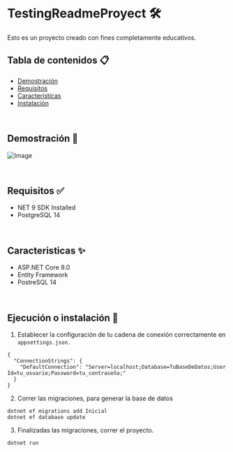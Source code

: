 # TestingReadmeProyect 🛠️
Esto es un proyecto creado con fines completamente educativos.

## Tabla de contenidos 📋
- [Demostración](#demostración)
- [Requisitos](#requisitos)
- [Características](#características)
- [Instalación](#instalación)

<br>

## Demostración 🎥

![Image](https://i.postimg.cc/kGrx3zLR/Image-Example.png)

<br>

## Requisitos ✅

- NET 9 SDK Installed
- PostgreSQL 14

<br>

## Caracteristicas ✨

- ASP.NET Core 9.0
- Entity Framework
- PostreSQL 14

<br>

## Ejecución o instalación 🚀

1. Establecer la configuración de tu cadena de conexión correctamente en `appsettings.json.`

```
{
  "ConnectionStrings": {
    "DefaultConnection": "Server=localhost;Database=TuBaseDeDatos;User Id=tu_usuario;Password=tu_contraseña;"
  }
}

```
2. Correr las migraciones, para generar la base de datos

```
dotnet ef migrations add Inicial
dotnet ef database update
```
3. Finalizadas las migraciones, correr el proyecto.

```
dotnet run
```










